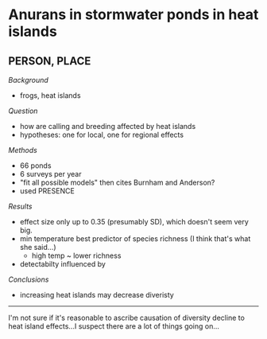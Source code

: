 # Anurans in stormwater ponds in heat islands

## PERSON, PLACE

_Background_

- frogs, heat islands

_Question_

- how are calling and breeding affected by heat islands
- hypotheses: one for local, one for regional effects

_Methods_

- 66 ponds
- 6 surveys per year
- "fit all possible models" then cites Burnham and Anderson?
- used PRESENCE 

_Results_

- effect size only up to 0.35 (presumably SD), which doesn't seem very big.
- min temperature best predictor of species richness (I think that's what she said...)
  - high temp ~ lower richness
- detectabilty influenced by 

_Conclusions_

- increasing heat islands may decrease diveristy

----

I'm not sure if it's reasonable to ascribe causation of diversity decline to heat island effects...I suspect there are a lot of things going on...

